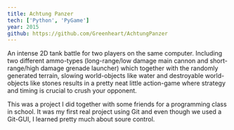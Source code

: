 ```yaml
---
title: Achtung Panzer
tech: ['Python', 'PyGame']
year: 2015
github: https://github.com/Greenheart/AchtungPanzer
---
```


An intense 2D tank battle for two players on the same computer. Including two different ammo-types (long-range/low damage main cannon and short-range/high damage grenade launcher) which together with the randomly generated terrain, slowing world-objects like water and destroyable world-objects like stones results in a pretty neat little action-game where strategy and timing is crucial to crush your opponent.

This was a project I did together with some friends for a programming class in school. It was my first real project using Git and even though we used a Git-GUI, I learned pretty much about soure control.

